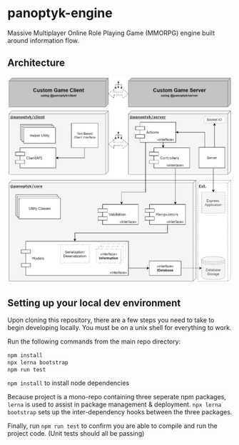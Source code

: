 # panoptyk-engine

Massive Multiplayer Online Role Playing Game (MMORPG) engine built around information flow.

## Architecture 

<img src=https://github.com/panoptyk/panoptyk-engine/blob/dev/docs/images/ArchitectureDiagram.png width=650 >

## Setting up your local dev environment
Upon cloning this repository, there are a few steps you need to take to begin developing locally. You must be on a unix shell for everything to work. 

Run the following commands from the main repo directory: 
```
npm install
npx lerna bootstrap
npm run test
```

```npm install``` to install node dependencies

Because project is a mono-repo containing three seperate npm packages, ```lerna``` is used to assist in package management & deployment. ```npx lerna bootstrap``` sets up the inter-dependency hooks between the three packages.

Finally, run ```npm run test``` to confirm you are able to compile and run the project code. (Unit tests should all be passing)
